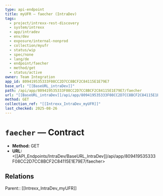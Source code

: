 ```yaml
---
type: api-endpoint
title: myUFR — faecher (IntraDev)
tags:
  - project/intrexx-rest-discovery
  - system/intrexx
  - app/intradev
  - env/dev
  - exposure/internal-nonprod
  - collection/myufr
  - status/wip
  - spec/none
  - lang/de
  - endpoint/faecher
  - method/get
  - status/active
owner: Team Integration
app_id: 809419535333F08CC2D7CC8BCF2C84115E1E79E7
base_url: "[[BaseURL_intraDev]]"
path: /api/app/809419535333F08CC2D7CC8BCF2C84115E1E79E7/faecher
url: "[[BaseURL_intraDev]]/api/app/809419535333F08CC2D7CC8BCF2C84115E1E79E7/faecher"
method: GET
collection_ref: "[[Intrexx_IntraDev_myUFR]]"
last_checked: 2025-08-26
---
```


# `faecher` — Contract
- **Method:** GET
- **URL:** <[[API_Endpoints/IntraDev/BaseURL_IntraDev]]/api/app/809419535333F08CC2D7CC8BCF2C84115E1E79E7/faecher>

## Relations
Parent:: [[Intrexx_IntraDev_myUFR]]
